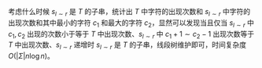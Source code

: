 考虑什么时候 $s_{l\sim r}$ 是 $T$ 的子串，统计出 $T$ 中字符的出现次数和 $s_{l\sim r}$ 中字符的出现次数和其中最小的字符 $c_1$ 和最大的字符 $c_2$，显然可以发现当且仅当 $s_{l\sim r}$ 中 $c_1,c_2$ 出现的次数小于等于 $T$ 中出现次数、$s_{l\sim r}$ 中 $c_1+1\sim c_2-1$ 出现次数等于 $T$ 中出现次数、$s_{l\sim r}$ 递增时 $s_{l\sim r}$ 是 $T$ 的子串，线段树维护即可，时间复杂度 $O(|\Sigma|n\log n)$。